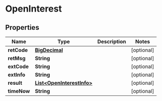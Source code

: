 
# OpenInterest

## Properties
Name | Type | Description | Notes
------------ | ------------- | ------------- | -------------
**retCode** | [**BigDecimal**](BigDecimal.md) |  |  [optional]
**retMsg** | **String** |  |  [optional]
**extCode** | **String** |  |  [optional]
**extInfo** | **String** |  |  [optional]
**result** | [**List&lt;OpenInterestInfo&gt;**](OpenInterestInfo.md) |  |  [optional]
**timeNow** | **String** |  |  [optional]



